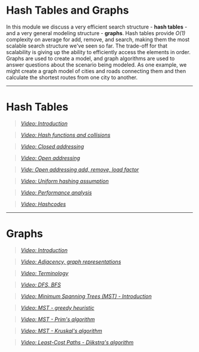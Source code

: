 
# Hash Tables and Graphs

In this module we discuss a very efficient search structure - **hash
tables** - and a very general modeling structure - **graphs**. Hash tables
provide *O(1)* complexity on average for add, remove, and search, making them
the most scalable search structure we've seen so far. The trade-off for that
scalability is giving up the ability to efficiently access the elements in
order. Graphs are used to create a model, and graph algorithms are used to
answer questions about the scenario being modeled. As one example, we might
create a graph model of cities and roads connecting them and then calculate
the shortest routes from one city to another.


---

# Hash Tables

> [*Video: Introduction*](https://auburn.hosted.panopto.com/Panopto/Pages/Viewer.aspx?id=d5fa72bb-f765-4869-99e5-acc0014ea5da)

> [*Video: Hash functions and collisions*](https://auburn.hosted.panopto.com/Panopto/Pages/Viewer.aspx?id=7ecb63a1-3f7e-410e-bc4a-acc0014ea688)

> [*Video: Closed addressing*](https://auburn.hosted.panopto.com/Panopto/Pages/Viewer.aspx?id=508b5e8d-6c56-4d61-a2f4-acc0014ea654)

> [*Video: Open addressing*](https://auburn.hosted.panopto.com/Panopto/Pages/Viewer.aspx?id=940d551a-a560-45a8-85a9-acc0014ea607)

> [*Vide: Open addressing add, remove, load factor*](https://auburn.hosted.panopto.com/Panopto/Pages/Viewer.aspx?id=9af1469e-2a50-415d-a899-acc0014eb131)

> [*Video: Uniform hashing assumption*](https://auburn.hosted.panopto.com/Panopto/Pages/Viewer.aspx?id=a5e9d89f-6250-4d89-857e-acc0014eba13)

> [*Video: Performance analysis*](https://auburn.hosted.panopto.com/Panopto/Pages/Viewer.aspx?id=13965e09-e75e-4e64-b5f3-acc0014ebd8e)

> [*Video: Hashcodes*](https://auburn.hosted.panopto.com/Panopto/Pages/Viewer.aspx?id=3d81dd36-569e-4227-8f26-acc0014ec217)


---

# Graphs

> [*Video: Introduction*](https://auburn.hosted.panopto.com/Panopto/Pages/Viewer.aspx?id=6d374f90-a7f5-449a-a367-acc0014ecb16)

> [*Video: Adjacency, graph representations*](https://auburn.hosted.panopto.com/Panopto/Pages/Viewer.aspx?id=933aa23d-c5ae-4764-b078-acc0014ed0fd)

> [*Video: Terminology*](https://auburn.hosted.panopto.com/Panopto/Pages/Viewer.aspx?id=7b6f558f-5cf1-41e6-95d8-acc0014ed285)

> [*Video: DFS, BFS*](https://auburn.hosted.panopto.com/Panopto/Pages/Viewer.aspx?id=030365cc-c1dd-4890-b063-acc0014edffc)

> [*Video: Minimum Spanning Trees (MST) - Introduction*](https://auburn.hosted.panopto.com/Panopto/Pages/Viewer.aspx?id=084f8566-9cd9-445b-b291-acc0014ee429)

> [*Video: MST - greedy heuristic*](https://auburn.hosted.panopto.com/Panopto/Pages/Viewer.aspx?id=41ad56b9-8c18-4ed6-8dcd-acc0014eee46)

> [*Video: MST - Prim's algorithm*](https://auburn.hosted.panopto.com/Panopto/Pages/Viewer.aspx?id=130ad011-a853-4fdd-a53d-acc0014eee01)

> [*Video: MST - Kruskal's algorithm*](https://auburn.hosted.panopto.com/Panopto/Pages/Viewer.aspx?id=50774bd1-947a-4337-810f-acc0014ef7a3)

> [*Video: Least-Cost Paths - Dijkstra's algorithm*](https://auburn.hosted.panopto.com/Panopto/Pages/Viewer.aspx?id=eeeab876-50be-426d-be3c-acc0014efc41)


